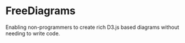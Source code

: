 FreeDiagrams
============

Enabling non-programmers to create rich D3.js based diagrams without needing to write code.

